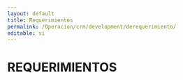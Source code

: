 ```yaml
---
layout: default
title: Requerimientos
permalink: /Operacion/crm/development/derequerimiento/
editable: si
---
```


# REQUERIMIENTOS

